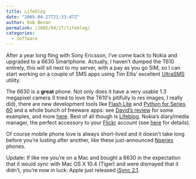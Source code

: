 ```yaml
---
title: Lifeblog
date: "2005-04-27T21:33:47Z"
author: Rob Bevan
permalink: /2005/04/27/lifeblog/
categories:
  - Software
---
```

After a year long fling with Sony Ericsson, I&#8217;ve come back to Nokia and upgraded to a 6630 Smartphone. Actually, I haven&#8217;t dumped the T610 entirely, this will sit next to my server, with a pay as you go SIM, so I can start working on a couple of SMS apps using Tim Ellis&#8217; excellent [UltraSMS][1] utility.

The 6630 is a **great** phone. Not only does it have a very usable 1.3 megapixel camera (I tried to love the T610&#8242;s pitifully lo res images, I really did), there are new development tools like [Flash Lite][2] and [Python for Series 60][3] and a whole bunch of freeware apps: see [David&#8217;s review][4] for some examples, and more [here][5]. Best of <span class="hilite">all</span> though is [Lifeblog][6], Nokia&#8217;s diary/media manager, the perfect accessory to your [Flickr][7] account (see [here][8] for details).

Of course mobile phone love is always short-lived and it doesn&#8217;t take long before you&#8217;re lusting after another, like these just-announced [Nseries][9] phones.

<div class="update">
  Update: If like me you&#8217;re on a Mac and bought a 6630 in the expectation that it would sync with Mac OS X 10.4 (Tiger) and were dismayed that it didn&#8217;t, you&#8217;re now in luck: Apple just released <a href="http://www.apple.com/support/downloads/isyncupdate21.html">iSync 2.1</a>.
</div>

 [1]: http://kinks.ultralab.ac.uk/ultrasms/index.php
 [2]: http://www.macromedia.com/software/flashlite/
 [3]: http://www.forum.nokia.com/main/0,,034-821,00.html
 [4]: http://www.loudthinking.com/arc/000363.html
 [5]: http://www.symbiandiaries.com/archives/rafe/001246.html
 [6]: http://www.nokia.com/nokia/0,1522,,00.html?orig=/lifeblog/
 [7]: http://www.flickr.com
 [8]: http://www.flickr.com/tools/lifeblog
 [9]: http://press.nokia.com/PR/200504/991467_5.html
